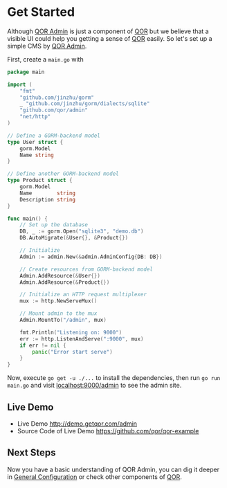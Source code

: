 # Get Started

Although [QOR Admin](admin/README.md) is just a component of [QOR](https://github.com/qor/qor) but we believe that a visible UI could help you getting a sense of [QOR](https://github.com/qor/qor) easily. So let's set up a simple CMS by [QOR Admin](admin/README.md).

First, create a `main.go` with

```go
package main

import (
	"fmt"
	"github.com/jinzhu/gorm"
	_ "github.com/jinzhu/gorm/dialects/sqlite"
	"github.com/qor/admin"
	"net/http"
)

// Define a GORM-backend model
type User struct {
	gorm.Model
	Name string
}

// Define another GORM-backend model
type Product struct {
	gorm.Model
	Name        string
	Description string
}

func main() {
	// Set up the database
	DB, _ := gorm.Open("sqlite3", "demo.db")
	DB.AutoMigrate(&User{}, &Product{})

	// Initialize
	Admin := admin.New(&admin.AdminConfig{DB: DB})

	// Create resources from GORM-backend model
	Admin.AddResource(&User{})
	Admin.AddResource(&Product{})

	// Initialize an HTTP request multiplexer
	mux := http.NewServeMux()

	// Mount admin to the mux
	Admin.MountTo("/admin", mux)

	fmt.Println("Listening on: 9000")
	err := http.ListenAndServe(":9000", mux)
	if err != nil {
		panic("Error start serve")
	}
}
```

Now, execute `go get -u ./...` to install the dependencies, then run `go run main.go` and visit [localhost:9000/admin](localhost:9000/admin) to see the admin site.

## Live Demo

* Live Demo http://demo.getqor.com/admin
* Source Code of Live Demo https://github.com/qor/qor-example

## Next Steps

Now you have a basic understanding of QOR Admin, you can dig it deeper in [General Configuration](/admin/general.md) or check other components of [QOR](https://github.com/qor/qor).
